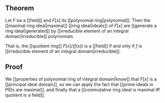 ## Theorem
Let $F$ be a [[field]] and $F[x]$ its [[polynomial ring|polynomial]]. Then the [[maximal ring ideal|maximal]] [[ring ideal|ideals]] of $F[x]$ are [[generate a ring ideal|generated]] by [[irreducible element of an integral domain|irreducible]] polynomials. 

That is, the [[quotient ring]] $F[x]/(f(x))$ is a [[field]] if and only if $f$ is [[irreducible element of an integral domain|irreducible]].
## Proof
We [[properties of polynomial ring of integral domain|know]] that $F[x]$ is a [[principal ideal domain]], so we can apply the fact that [[prime ideals in PIDs are maximal]], and finally that a [[commutative ring ideal is maximal iff quotient is a field]].